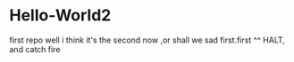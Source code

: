 # Hello-World2
first repo
well i think it's the second now ,or shall we sad first.first ^^
HALT,  and catch fire 
